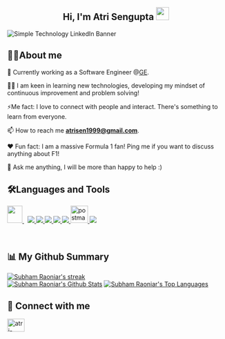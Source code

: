 <h2 align="center">Hi, I'm Atri Sengupta  <img src="https://user-images.githubusercontent.com/39955420/147578264-bae0526c-028a-49d2-8af8-d08bb4edbd2a.gif" height="30" width="30"></h2>

![Simple Technology LinkedIn Banner](https://user-images.githubusercontent.com/73374498/147854572-e1dccd78-313d-4d4d-b198-e7b2e8d384de.gif)

<h2>🙋‍♂️About me</h2>

🔭 Currently working as a Software Engineer @[GE](https://www.ge.com/).

👨‍💻 I am keen in learning new technologies, developing my mindset of continuous improvement and problem solving!

⚡Me fact: I love to connect with people and interact. There's something to learn from everyone. 

📫 How to reach me **atrisen1999@gmail.com**.

❤ Fun fact: I am a massive Formula 1 fan! Ping me if you want to discuss anything about F1!

💬 Ask me anything, I will be more than happy to help :)


<h2>🛠Languages and Tools</h2>

<p align="left"> 
    <a style="padding-right:8px;" href="https://www.mysql.com/" target="_blank"> <img src="https://img.icons8.com/fluent/48/000000/mysql-logo.png" width="35" height="40"/> </a>
    <a href="https://www.java.com" target="_blank"> <img src="https://img.icons8.com/color/48/000000/java-coffee-cup-logo.png"/> </a>
    <a href="https://spring.io/projects/spring-boot" target="_blank"> <img src="https://img.icons8.com/color/48/000000/spring-logo.png"/> </a> 
    <a href="https://developer.mozilla.org/en-US/docs/Web/JavaScript" target="_blank"> <img src="https://img.icons8.com/color/48/000000/javascript.png"/> </a> 
    <a href="https://www.w3.org/html/" target="_blank"> <img src="https://img.icons8.com/color/48/000000/html-5.png"/> </a> 
    <a href="https://www.w3schools.com/css/" target="_blank"> <img src="https://img.icons8.com/color/48/000000/css3.png"/> </a>  
    <a href="https://postman.com" target="_blank"> <img src="https://www.vectorlogo.zone/logos/getpostman/getpostman-icon.svg" alt="postman" width="40" height="40"/> </a>   
    <a href="https://git-scm.com/" target="_blank"> <img src="https://img.icons8.com/color/48/000000/git.png"/> </a> 
    
</p>

<!-- [![React Badge](https://img.shields.io/badge/-React-61DBFB?style=for-the-badge&labelColor=black&logo=react&logoColor=61DBFB)](#)  [![Javascript Badge](https://img.shields.io/badge/-Javascript-F0DB4F?style=for-the-badge&labelColor=black&logo=javascript&logoColor=F0DB4F)](#) [![Typescript Badge](https://img.shields.io/badge/-Typescript-007acc?style=for-the-badge&labelColor=black&logo=typescript&logoColor=007acc)](#) [![Nodejs Badge](https://img.shields.io/badge/-Nodejs-3C873A?style=for-the-badge&labelColor=black&logo=node.js&logoColor=3C873A)](#) [![GraphQL Badge](https://img.shields.io/badge/-GraphQl-e535ab?style=for-the-badge&labelColor=black&logo=node.js&logoColor=e535ab)](#) -->
<br/>

<h2>📊 My Github Summary</h2>

<a href="https://github.com/SubhamRaoniar28/github-readme-streak-stats">
        <img title="🔥 Get streak stats for your profile at git.io/streak-stats" alt="Subham Raoniar's streak" src="https://github-readme-streak-stats.herokuapp.com/?user=Atri1&theme=black-ice&hide_border=true&stroke=0000&background=060A0CD0"/>
    </a>

<br/>
    <a href="https://github.com/Atri1/github-readme-stats"><img alt="Subham Raoniar's Github Stats" src="https://github-readme-stats.vercel.app/api?username=Atri1&show_icons=true&count_private=true&theme=react&hide_border=true&bg_color=0D1117" /></a>
  <a href="https://github.com/Atri1/github-readme-stats"><img alt="Subham Raoniar's Top Languages" src="https://github-readme-stats.vercel.app/api/top-langs/?username=Atri1&langs_count=8&count_private=true&layout=compact&theme=react&hide_border=true&bg_color=0D1117" /></a>
  <br/>
  

<h2>🌱 Connect with me</h2>
<!-- icons  -->

<p align="left">
<a href="https://linkedin.com/in/atri-sengupta" target="blank"><img align="center" src="https://raw.githubusercontent.com/rahuldkjain/github-profile-readme-generator/master/src/images/icons/Social/linked-in-alt.svg" alt="atri-sengupta" height="30" width="40" /></a>
</p>
